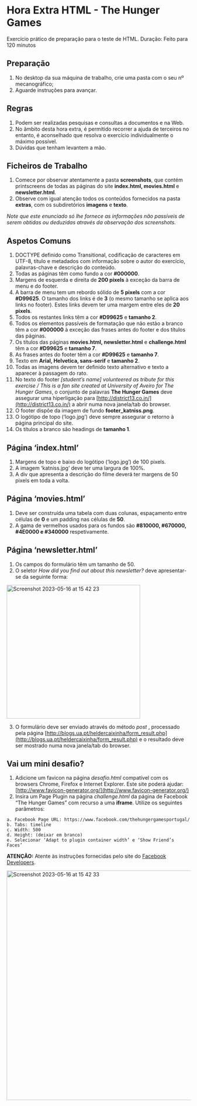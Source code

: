 # Hora Extra HTML - The Hunger Games
Exercício prático de preparação para o teste de HTML. Duração: Feito para 120 minutos

## Preparação
1. No desktop da sua máquina de trabalho, crie uma pasta com o seu nº
mecanográfico;
2. Aguarde instruções para avançar.

## Regras

1. Podem ser realizadas pesquisas e consultas a documentos e na Web.
2. No âmbito desta hora extra, é permitido recorrer a ajuda de terceiros no entanto, é aconselhado que resolva o exercício individualmente o máximo possível.
3. Dúvidas que tenham levantem a mão.

## Ficheiros de Trabalho

1. Comece por observar atentamente a pasta **screenshots**, que contém printscreens de todas as páginas do site **index.html, movies.html** e **newsletter.html**.
2. Observe com igual atenção todos os conteúdos fornecidos na pasta **extras**, com os subdiretórios **imagens** e **texto**.

_Note que este enunciado só lhe fornece as informações não passíveis de serem obtidas ou deduzidas através da observação dos screenshots._

## Aspetos Comuns

1. DOCTYPE definido como Transitional, codificação de caracteres em UTF-8, título e metadados com informação sobre o autor do exercício, palavras-chave e descrição do conteúdo.
2. Todas as páginas têm como fundo a cor **#000000**.
3. Margens de esquerda e direita de **200 pixels** à exceção da barra de menu e do footer.
4. A barra de menu tem um rebordo sólido de **5 pixels** com a cor **#D99625**. O tamanho dos links é de **3** (o mesmo tamanho se aplica aos links no footer). Estes links devem ter uma margem entre eles de **20 pixels**.
5. Todos os restantes links têm a cor **#D99625** e **tamanho 2**.
6. Todos os elementos passíveis de formatação que não estão a branco têm a cor **#000000** à exceção das frases antes do footer e dos títulos das páginas.
7. Os títulos das páginas **movies.html, newsletter.html** e **challenge.html** têm a cor **#D99625** e **tamanho 7**.
8. As frases antes do footer têm a cor **#D99625** e **tamanho 7**.
9. Texto em **Arial, Helvetica, sans-serif** e **tamanho 2**.
10. Todas as imagens devem ter definido texto alternativo e texto a aparecer à passagem do rato.
11. No texto do footer _[student’s name] volunteered as tribute for this exercise / This is a fan site created at University of Aveiro for The Hunger Games_, o conjunto de palavras **The Hunger Games** deve assegurar uma hiperligação para [http://district13.co.in/](http://district13.co.in/) a abrir numa nova janela/tab do browser.
12. O footer dispõe da imagem de fundo **footer_katniss.png**.
13. O logótipo de topo (‘logo.jpg’) deve sempre assegurar o retorno à página principal do site.
14. Os títulos a branco são headings de **tamanho 1**.

## Página ‘index.html’

1. Margens de topo e baixo do logótipo (‘logo.jpg’) de 100 pixels.
2. A imagem ‘katniss.jpg’ deve ter uma largura de 100%.
3. A div que apresenta a descrição do filme deverá ter margens de 50 pixels em toda a volta.

## Página ‘movies.html’

1. Deve ser construída uma tabela com duas colunas, espaçamento entre células de **0** e um padding nas células de **50**.
2. A gama de vermelhos usados para os fundos são **#810000, #670000, #4E0000 e #340000** respetivamente.

## Página ‘newsletter.html’

1. Os campos do formulário têm um tamanho de 50.
2. O seletor _How did you find out about this newsletter?_ deve apresentar-se da seguinte forma:
<img width="365" alt="Screenshot 2023-05-16 at 15 42 23" src="https://github.com/claudioduarte/workshop-hora-extra-html/assets/4729521/6dbeee78-c6d0-4f70-94c3-0331d722a536">

3. O formulário deve ser enviado através do método _post_ , processado pela página [http://blogs.ua.pt/heldercaixinha/form_result.php](http://blogs.ua.pt/heldercaixinha/form_result.php) e o resultado deve ser mostrado numa nova janela/tab do browser.

## Vai um mini desafio?

1. Adicione um favicon na página _desafio.html_ compatível com os browsers Chrome, Firefox e Internet Explorer. Este site poderá ajudar: [http://www.favicon-generator.org/](http://www.favicon-generator.org/)
2. Insira um Page Plugin na página _challenge.html_ da página de Facebook “The Hunger Games” com recurso a uma **iframe**. Utilize os seguintes parâmetros:

```
a. Facebook Page URL: https://www.facebook.com/thehungergamesportugal/
b. Tabs: timeline
c. Width: 500
d. Height: (deixar em branco)
e. Selecionar ‘Adapt to plugin container width’ e ‘Show Friend’s Faces’
```

**ATENÇÃO:** Atente às instruções fornecidas pelo site do [Facebook Developers](https://developers.facebook.com/docs/plugins/page-plugin).

<img width="627" alt="Screenshot 2023-05-16 at 15 42 33" src="https://github.com/claudioduarte/workshop-hora-extra-html/assets/4729521/67ebe2e0-1bcd-455f-98d4-6042b73d8e72">
